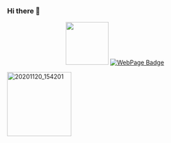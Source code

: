 ### Hi there 👋
<div id="header" align="center">
  <img src="https://romansokol.com/My project.png" width="100"/>
  <a href="https://romansokol.com">
    <img src="https://img.shields.io/badge/webpage-romansokol.com-blue" alt="WebPage Badge"/>
  </a>
</div>
  
<a data-flickr-embed="true" href="https://www.flickr.com/photos/196950037@N03/52504180023/in/dateposted-public/" title="20201120_154201"><img src="https://live.staticflickr.com/65535/52504180023_8a3f7c20da_q.jpg" width="150" height="150" alt="20201120_154201"></a>

<!--
**sokolroman/sokolroman** is a ✨ _special_ ✨ repository because its `README.md` (this file) appears on your GitHub profile.

Here are some ideas to get you started:

- 🔭 I’m currently working on ...
- 🌱 I’m currently learning ...
- 👯 I’m looking to collaborate on ...
- 🤔 I’m looking for help with ...
- 💬 Ask me about ...
- 📫 How to reach me: ...
- 😄 Pronouns: ...
- ⚡ Fun fact: ...
-->
